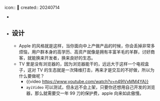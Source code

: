 icon:: 📝
created:: 20240714

-
- ## 设计
  - Apple 的风格就是这样，当你面向中上产做产品的时候，你会丢掉非常多烦恼，用户群本身的高学历、高资产就像是拥有丰富羊毛的羊群，讨好商客，就能换来开发者，换来良好的生态。
  - TV 里是没有浏览器的，因为浏览器能干的，远远大于这样一个电视盒子，这对 TV 的生态就是一次降维打击，再来才是交互的不好做，所以为什么要做呢？
    - {{video https://www.youtube.com/watch?v=n49lVxMM4YA}}
    - `ayiVideo` 可以测试，但永远不会上架，只要你还想用自己开发的浏览器，那么就需要交一年 99 刀的保护费，apple 向来如此傲慢。